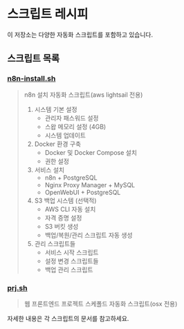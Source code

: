 # 스크립트 레시피

이 저장소는 다양한 자동화 스크립트를 포함하고 있습니다.

## 스크립트 목록

### [n8n-install.sh](./HOW-TO-USE-n8n-install-script.md)
> n8n 설치 자동화 스크립트(aws lightsail 전용)
>   1. 시스템 기본 설정
>       - 관리자 패스워드 설정
>       - 스왑 메모리 설정 (4GB)
>       - 시스템 업데이트
>   2. Docker 환경 구축
>       - Docker 및 Docker Compose 설치
>       - 권한 설정
>   3. 서비스 설치
>       - n8n + PostgreSQL
>       - Nginx Proxy Manager + MySQL
>       - OpenWebUI + PostgreSQL
>   4. S3 백업 시스템 (선택적)
>       - AWS CLI 자동 설치
>       - 자격 증명 설정
>       - S3 버킷 생성
>       - 백업/복원/관리 스크립트 자동 생성
>   5. 관리 스크립트들
>       - 서비스 시작 스크립트
>       - 설정 변경 스크립트들
>       - 백업 관리 스크립트

### [prj.sh](./HOW-TO-USE-prj-script.md)
> 웹 프론트엔드 프로젝트 스케폴드 자동화 스크립트(osx 전용)

자세한 내용은 각 스크립트의 문서를 참고하세요.

